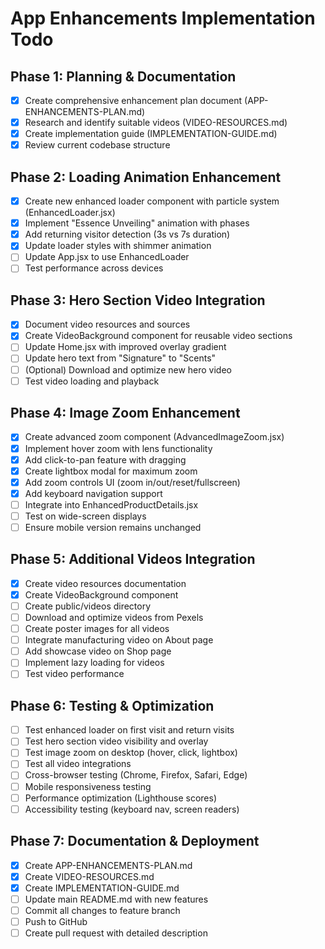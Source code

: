 # App Enhancements Implementation Todo

## Phase 1: Planning & Documentation
- [x] Create comprehensive enhancement plan document (APP-ENHANCEMENTS-PLAN.md)
- [x] Research and identify suitable videos (VIDEO-RESOURCES.md)
- [x] Create implementation guide (IMPLEMENTATION-GUIDE.md)
- [x] Review current codebase structure

## Phase 2: Loading Animation Enhancement
- [x] Create new enhanced loader component with particle system (EnhancedLoader.jsx)
- [x] Implement "Essence Unveiling" animation with phases
- [x] Add returning visitor detection (3s vs 7s duration)
- [x] Update loader styles with shimmer animation
- [ ] Update App.jsx to use EnhancedLoader
- [ ] Test performance across devices

## Phase 3: Hero Section Video Integration
- [x] Document video resources and sources
- [x] Create VideoBackground component for reusable video sections
- [ ] Update Home.jsx with improved overlay gradient
- [ ] Update hero text from "Signature" to "Scents"
- [ ] (Optional) Download and optimize new hero video
- [ ] Test video loading and playback

## Phase 4: Image Zoom Enhancement
- [x] Create advanced zoom component (AdvancedImageZoom.jsx)
- [x] Implement hover zoom with lens functionality
- [x] Add click-to-pan feature with dragging
- [x] Create lightbox modal for maximum zoom
- [x] Add zoom controls UI (zoom in/out/reset/fullscreen)
- [x] Add keyboard navigation support
- [ ] Integrate into EnhancedProductDetails.jsx
- [ ] Test on wide-screen displays
- [ ] Ensure mobile version remains unchanged

## Phase 5: Additional Videos Integration
- [x] Create video resources documentation
- [x] Create VideoBackground component
- [ ] Create public/videos directory
- [ ] Download and optimize videos from Pexels
- [ ] Create poster images for all videos
- [ ] Integrate manufacturing video on About page
- [ ] Add showcase video on Shop page
- [ ] Implement lazy loading for videos
- [ ] Test video performance

## Phase 6: Testing & Optimization
- [ ] Test enhanced loader on first visit and return visits
- [ ] Test hero section video visibility and overlay
- [ ] Test image zoom on desktop (hover, click, lightbox)
- [ ] Test all video integrations
- [ ] Cross-browser testing (Chrome, Firefox, Safari, Edge)
- [ ] Mobile responsiveness testing
- [ ] Performance optimization (Lighthouse scores)
- [ ] Accessibility testing (keyboard nav, screen readers)

## Phase 7: Documentation & Deployment
- [x] Create APP-ENHANCEMENTS-PLAN.md
- [x] Create VIDEO-RESOURCES.md
- [x] Create IMPLEMENTATION-GUIDE.md
- [ ] Update main README.md with new features
- [ ] Commit all changes to feature branch
- [ ] Push to GitHub
- [ ] Create pull request with detailed description